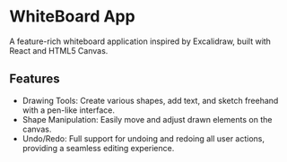 # WhiteBoard App

A feature-rich whiteboard application inspired by Excalidraw, built with React and HTML5 Canvas.

## Features

- Drawing Tools: Create various shapes, add text, and sketch freehand with a pen-like interface.
- Shape Manipulation: Easily move and adjust drawn elements on the canvas.
- Undo/Redo: Full support for undoing and redoing all user actions, providing a seamless editing experience.


